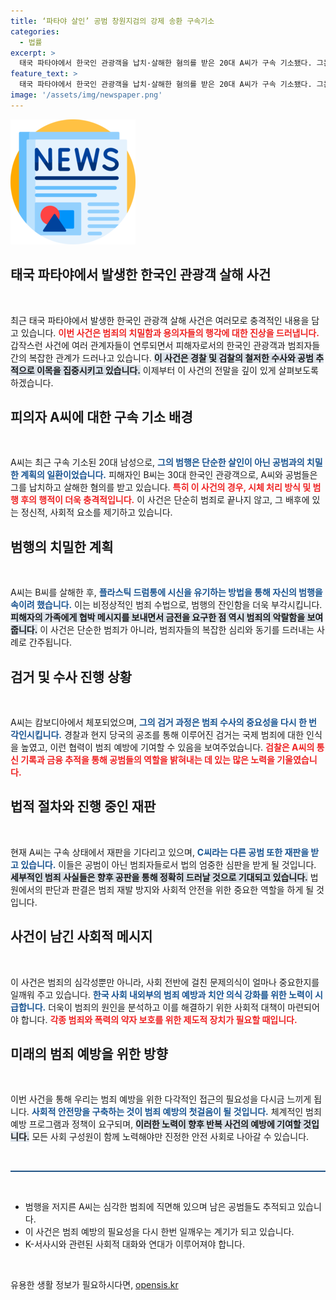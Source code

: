```yaml
---
title: ‘파타야 살인’ 공범 창원지검의 강제 송환 구속기소
categories:
  - 법률
excerpt: >
  태국 파타야에서 한국인 관광객을 납치·살해한 혐의를 받은 20대 A씨가 구속 기소됐다. 그는 공범과 함께 시신을 유기하고 가족을 협박해 돈을 요구한 혐의도 받고 있으며, 도주 중인 공범 D씨에 대한 추적이 이어지고 있다.
feature_text: >
  태국 파타야에서 한국인 관광객을 납치·살해한 혐의를 받은 20대 A씨가 구속 기소됐다. 그는 공범과 함께 시신을 유기하고 가족을 협박해 돈을 요구한 혐의도 받고 있으며, 도주 중인 공범 D씨에 대한 추적이 이어지고 있다.
image: '/assets/img/newspaper.png'
---
```


<p><img src="/assets/img/newspaper.png" alt="kimp 속보" /></p>

<h2 data-ke-size="size26">태국 파타야에서 발생한 한국인 관광객 살해 사건</h2>

<p data-ke-size="size16">&nbsp;</p>

<p>최근 태국 파타야에서 발생한 한국인 관광객 살해 사건은 여러모로 충격적인 내용을 담고 있습니다. <b><span style="color: #ee2323;">이번 사건은 범죄의 치밀함과 용의자들의 행각에 대한 진상을 드러냅니다.</span></b> 갑작스런 사건에 여러 관계자들이 연루되면서 피해자로서의 한국인 관광객과 범죄자들 간의 복잡한 관계가 드러나고 있습니다. <b><span style="background-color: #21538527;">이 사건은 경찰 및 검찰의 철저한 수사와 공범 추적으로 이목을 집중시키고 있습니다.</span></b> 이제부터 이 사건의 전말을 깊이 있게 살펴보도록 하겠습니다.</p>

<h2 data-ke-size="size26">피의자 A씨에 대한 구속 기소 배경</h2>

<p data-ke-size="size16">&nbsp;</p>

<p>A씨는 최근 구속 기소된 20대 남성으로, <b><span style="color: #1a5490;">그의 범행은 단순한 살인이 아닌 공범과의 치밀한 계획의 일환이었습니다.</span></b> 피해자인 B씨는 30대 한국인 관광객으로, A씨와 공범들은 그를 납치하고 살해한 혐의를 받고 있습니다. <b><span style="color: #ee2323;">특히 이 사건의 경우, 시체 처리 방식 및 범행 후의 행적이 더욱 충격적입니다.</span></b> 이 사건은 단순히 범죄로 끝나지 않고, 그 배후에 있는 정신적, 사회적 요소를 제기하고 있습니다.</p>

<h2 data-ke-size="size26">범행의 치밀한 계획</h2>

<p data-ke-size="size16">&nbsp;</p>

<p>A씨는 B씨를 살해한 후, <b><span style="color: #1a5490;">플라스틱 드럼통에 시신을 유기하는 방법을 통해 자신의 범행을 속이려 했습니다.</span></b> 이는 비정상적인 범죄 수법으로, 범행의 잔인함을 더욱 부각시킵니다. <b><span style="background-color: #21538527;">피해자의 가족에게 협박 메시지를 보내면서 금전을 요구한 점 역시 범죄의 악랄함을 보여줍니다.</span></b> 이 사건은 단순한 범죄가 아니라, 범죄자들의 복잡한 심리와 동기를 드러내는 사례로 간주됩니다.</p>

<h2 data-ke-size="size26">검거 및 수사 진행 상황</h2>

<p data-ke-size="size16">&nbsp;</p>

<p>A씨는 캄보디아에서 체포되었으며, <b><span style="color: #1a5490;">그의 검거 과정은 범죄 수사의 중요성을 다시 한 번 각인시킵니다.</span></b> 경찰과 현지 당국의 공조를 통해 이루어진 검거는 국제 범죄에 대한 인식을 높였고, 이런 협력이 범죄 예방에 기여할 수 있음을 보여주었습니다. <b><span style="color: #ee2323;">검찰은 A씨의 통신 기록과 금융 추적을 통해 공범들의 역할을 밝혀내는 데 있는 많은 노력을 기울였습니다.</span></b></p>

<h2 data-ke-size="size26">법적 절차와 진행 중인 재판</h2>

<p data-ke-size="size16">&nbsp;</p>

<p>현재 A씨는 구속 상태에서 재판을 기다리고 있으며, <b><span style="color: #1a5490;">C씨라는 다른 공범 또한 재판을 받고 있습니다.</span></b> 이들은 공범이 아닌 범죄자들로서 법의 엄중한 심판을 받게 될 것입니다. <b><span style="background-color: #21538527;">세부적인 범죄 사실들은 향후 공판을 통해 정확히 드러날 것으로 기대되고 있습니다.</span></b> 법원에서의 판단과 판결은 범죄 재발 방지와 사회적 안전을 위한 중요한 역할을 하게 될 것입니다.</p>

<h2 data-ke-size="size26">사건이 남긴 사회적 메시지</h2>

<p data-ke-size="size16">&nbsp;</p>

<p>이 사건은 범죄의 심각성뿐만 아니라, 사회 전반에 걸친 문제의식이 얼마나 중요한지를 일깨워 주고 있습니다. <b><span style="color: #1a5490;">한국 사회 내외부의 범죄 예방과 치안 의식 강화를 위한 노력이 시급합니다.</span></b> 더욱이 범죄의 원인을 분석하고 이를 해결하기 위한 사회적 대책이 마련되어야 합니다. <b><span style="color: #ee2323;">각종 범죄와 폭력의 약자 보호를 위한 제도적 장치가 필요할 때입니다.</span></b></p>

<h2 data-ke-size="size26">미래의 범죄 예방을 위한 방향</h2>

<p data-ke-size="size16">&nbsp;</p>

<p>이번 사건을 통해 우리는 범죄 예방을 위한 다각적인 접근의 필요성을 다시금 느끼게 됩니다. <b><span style="color: #1a5490;">사회적 안전망을 구축하는 것이 범죄 예방의 첫걸음이 될 것입니다.</span></b> 체계적인 범죄 예방 프로그램과 정책이 요구되며, <b><span style="background-color: #21538527;">이러한 노력이 향후 반복 사건의 예방에 기여할 것입니다.</span></b> 모든 사회 구성원이 함께 노력해야만 진정한 안전 사회로 나아갈 수 있습니다.</p>

<p data-ke-size="size16">&nbsp;</p>

<hr style="height: 2px; background-color: #215385;">

<p data-ke-size="size16">&nbsp;</p>

<ul>
    <li>범행을 저지른 A씨는 심각한 범죄에 직면해 있으며 남은 공범들도 추적되고 있습니다.</li>
    <li>이 사건은 범죄 예방의 필요성을 다시 한번 일깨우는 계기가 되고 있습니다.</li>
    <li>K-서사시와 관련된 사회적 대화와 연대가 이루어져야 합니다.</li>
</ul>

<p data-ke-size="size16">&nbsp;</p>
유용한 생활 정보가 필요하시다면, <a href="https://opensis.kr" rel="dofollow">opensis.kr</a>



